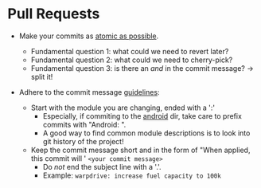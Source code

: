 # Pull Requests

* Make your commits as [atomic as possible](https://www.freshconsulting.com/atomic-commits/).
   * Fundamental question 1: what could we need to revert later?
   * Fundamental question 2: what could we need to cherry-pick?
   * Fundamental question 3: is there an _and_ in the commit message? -> split it!

* Adhere to the commit message [guidelines](https://chris.beams.io/posts/git-commit/):
   * Start with the module you are changing, ended with a ':'
      * Especially, if commiting to the [android](android) dir, take care to prefix commits with
	    "Android: ".
      * A good way to find common module descriptions is to look into git history of the project!
   * Keep the commit message short and in the form of "When applied, this commit will ' `<your commit message>`
     * Do _not_ end the subject line with a '.'.
     * Example: `warpdrive: increase fuel capacity to 100k`
